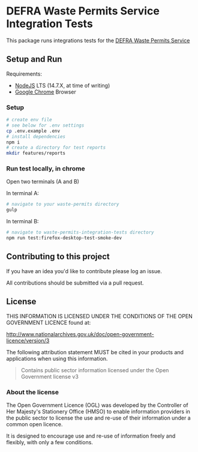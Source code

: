 # DEFRA Waste Permits Service Integration Tests

This package runs integrations tests for the
[DEFRA Waste Permits Service](https://github.com/DEFRA/waste-permits)

## Setup and Run

Requirements:

- [NodeJS](https://nodejs.org/en/) LTS (14.7.X, at time of writing)
- [Google Chrome](https://www.google.com/chrome/) Browser

### Setup

```bash
# create env file
# see below for .env settings
cp .env.example .env
# install dependencies
npm i
# create a directory for test reports
mkdir features/reports
```

### Run test locally, in chrome

Open two terminals (A and B)

In terminal A:

```bash
# navigate to your waste-permits directory
gulp
```

In terminal B:

```bash
# navigate to waste-permits-integration-tests directory
npm run test:firefox-desktop-test-smoke-dev
```

## Contributing to this project

If you have an idea you'd like to contribute please log an issue.

All contributions should be submitted via a pull request.

## License

THIS INFORMATION IS LICENSED UNDER THE CONDITIONS OF THE OPEN
GOVERNMENT LICENCE found at:

<http://www.nationalarchives.gov.uk/doc/open-government-licence/version/3>

The following attribution statement MUST be cited in your products
and applications when using this information.

>Contains public sector information licensed under the Open
>Government license v3

### About the license

The Open Government Licence (OGL) was developed by the Controller
of Her Majesty's Stationery Office (HMSO) to enable information
providers in the public sector to license the use and re-use of
their information under a common open licence.

It is designed to encourage use and re-use of information freely
and flexibly, with only a few conditions.

